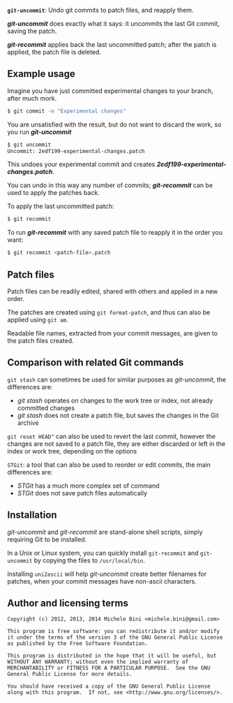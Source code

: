 <b><code>git-uncommit</code></b>: Undo git commits to patch files, and reapply them.

<b><i>git-uncommit</i></b> does exactly what it says: it uncommits the last Git commit, saving the patch.

<b><i>git-recommit</i></b> applies back the last uncommitted patch; after the patch is applied, the patch file is deleted.

## Example usage

Imagine you have just committed experimental changes to your branch, after much mork.

````sh
$ git commit -m "Experimental changes"
````

You are unsatisfied with the result, but do not want to discard the work, so you run <b><i>git-uncommit</i></b>


````sh
$ git uncommit
Uncommit: 2edf199-experimental-changes.patch
````

This undoes your experimental commit and creates <b><i>2edf199-experimental-changes.patch</i></b>.

You can undo in this way any number of commits; <b><i>git-recommit</i></b> can be used to apply the patches back.

To apply the last uncommitted patch:


````sh
$ git recommit
````

To run <b><i>git-recommit</i></b> with any saved patch file to reapply it in the order you want:

````sh
$ git recommit <patch-file>.patch
````

## Patch files

Patch files can be readily edited, shared with others and applied in a new order.

The patches are created using ```git format-patch```, and thus can also be applied using ```git am```.

Readable file names, extracted from your commit messages, are given to the patch files created.

## Comparison with related Git commands

```git stash``` can sometimes be used for similar purposes as <i>git-uncommit</i>, the differences are:
* <i>git stash</i> operates on changes to the work tree or index, not already committed changes
* <i>git stash</i> does not create a patch file, but saves the changes in the Git archive

```git reset HEAD^``` can also be used to revert the last commit, however the changes are not saved to a patch file, they are either discarded or left in the index or work tree, depending on the options

```STGit```: a tool that can also be used to reorder or edit commits, the main differences are:
* <i>STGit</i> has a much more complex set of command
* <i>STGit</i> does not save patch files automatically

## Installation

<i>git-uncommit</i> and <i>git-recommit</i> are stand-alone shell scripts, simply requiring Git to be installed.

In a Unix or Linux system, you can quickly install ```git-recommit``` and ```git-uncommit``` by copying the files to ```/usr/local/bin```.

Installing ```uni2ascii``` will help <i>git-uncommit</i> create better filenames for patches, when your commit messages have non-ascii characters.

## Author and licensing terms

````
Copyright (c) 2012, 2013, 2014 Michele Bini <michele.bini@gmail.com>

This program is free software: you can redistribute it and/or modify
it under the terms of the version 3 of the GNU General Public License
as published by the Free Software Foundation.

This program is distributed in the hope that it will be useful, but
WITHOUT ANY WARRANTY; without even the implied warranty of
MERCHANTABILITY or FITNESS FOR A PARTICULAR PURPOSE.  See the GNU
General Public License for more details.

You should have received a copy of the GNU General Public License
along with this program.  If not, see <http://www.gnu.org/licenses/>.
````
